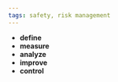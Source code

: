```yaml
---
tags: safety, risk management
---
```


- **define**
- **measure**
- **analyze**
- **improve**
- **control**